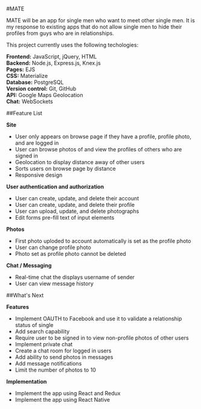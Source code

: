 #MATE

MATE will be an app for single men who want to meet other single men. It is my response to existing apps that do not allow single men to hide their profiles from guys who are in relationships.

This project currently uses the following techologies:

**Frontend:** JavaScript, jQuery, HTML  
**Backend:** Node.js, Express.js, Knex.js  
**Pages:** EJS  
**CSS:** Materialize  
**Database:** PostgreSQL  
**Version control:** Git, GitHub  
**API:** Google Maps Geolocation  
**Chat:** WebSockets   

##Feature List

**Site**
* User only appears on browse page if they have a profile, profile photo, and are logged in
* User can browse photos of and view the profiles of others who are signed in
* Geolocation to display distance away of other users
* Sorts users on browse page by distance
* Responsive design

**User authentication and authorization**
* User can create, update, and delete their account
* User can create, update, and delete their profile
* User can upload, update, and delete photographs
* Edit forms pre-fill text of input elements

**Photos**
* First photo uploded to account automatically is set as the profile photo
* User can change profile photo
* Photo set as profile photo cannot be deleted

**Chat / Messaging**
* Real-time chat the displays username of sender
* User can view message history

##What's Next

**Features**
* Implement OAUTH to Facebook and use it to validate a relationship status of single
* Add search capability
* Require user to be signed in to view non-profile photos of other users
* Implement private chat
* Create a chat room for logged in users
* Add ability to send photos in messages
* Add message notifications
* Limit the number of photos to 10

**Implementation**
* Implement the app using React and Redux
* Implement the app using React Native
